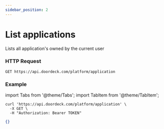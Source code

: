 ```yaml
---
sidebar_position: 2
---
```


# List applications

Lists all application's owned by the current user

### HTTP Request

`GET https://api.doordeck.com/platform/application`

### Example

import Tabs from '@theme/Tabs';
import TabItem from '@theme/TabItem';

<Tabs>
<TabItem value="shell" label="Request">

```shell title="CURL"
curl 'https://api.doordeck.com/platform/application' \
  -X GET \
  -H "Authorization: Bearer TOKEN"
```

</TabItem>
<TabItem value="json" label="Response">

```json title="JSON"
{}
```

</TabItem>
</Tabs>
